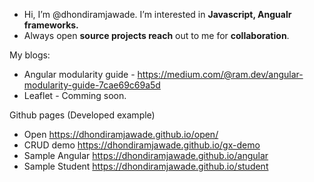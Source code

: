 
 - Hi, I’m @dhondiramjawade. I’m interested in **Javascript, Angualr frameworks.**
 - Always open **source projects reach** out to me for **collaboration**.

My blogs:
- Angular modularity guide - https://medium.com/@ram.dev/angular-modularity-guide-7cae69c69a5d
- Leaflet - Comming soon.

Github pages (Developed example)
- Open https://dhondiramjawade.github.io/open/
- CRUD demo https://dhondiramjawade.github.io/gx-demo
- Sample Angular https://dhondiramjawade.github.io/angular
- Sample Student https://dhondiramjawade.github.io/student
<!---
dhondiramjawade/dhondiramjawade is a ✨ special ✨ repository because its `README.md` (this file) appears on your GitHub profile.
You can click the Preview link to take a look at your changes.
--->
